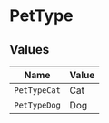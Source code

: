 # PetType


## Values

| Name         | Value        |
| ------------ | ------------ |
| `PetTypeCat` | Cat          |
| `PetTypeDog` | Dog          |